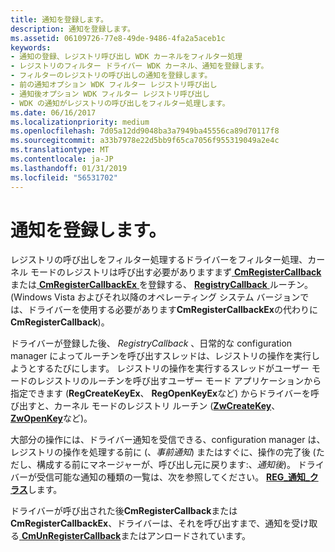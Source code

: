 ```yaml
---
title: 通知を登録します。
description: 通知を登録します。
ms.assetid: 06109726-77e8-49de-9486-4fa2a5aceb1c
keywords:
- 通知の登録、レジストリ呼び出し WDK カーネルをフィルター処理
- レジストリのフィルター ドライバー WDK カーネル、通知を登録します。
- フィルターのレジストリの呼び出しの通知を登録します。
- 前の通知オプション WDK フィルター レジストリ呼び出し
- 通知後オプション WDK フィルター レジストリ呼び出し
- WDK の通知がレジストリの呼び出しをフィルター処理します。
ms.date: 06/16/2017
ms.localizationpriority: medium
ms.openlocfilehash: 7d05a12dd9048ba3a7949ba45556ca89d70117f8
ms.sourcegitcommit: a33b7978e22d5bb9f65ca7056f955319049a2e4c
ms.translationtype: MT
ms.contentlocale: ja-JP
ms.lasthandoff: 01/31/2019
ms.locfileid: "56531702"
---
```

# <a name="registering-for-notifications"></a>通知を登録します。


レジストリの呼び出しをフィルター処理するドライバーをフィルター処理、カーネル モードのレジストリは呼び出す必要がありますまず[ **CmRegisterCallback** ](https://msdn.microsoft.com/library/windows/hardware/ff541918)または[ **CmRegisterCallbackEx** ](https://msdn.microsoft.com/library/windows/hardware/ff541921)を登録する、 [ **RegistryCallback** ](https://msdn.microsoft.com/library/windows/hardware/ff560903)ルーチン。 (Windows Vista およびそれ以降のオペレーティング システム バージョンでは、ドライバーを使用する必要があります**CmRegisterCallbackEx**の代わりに**CmRegisterCallback**)。

ドライバーが登録した後、 *RegistryCallback* 、日常的な configuration manager によってルーチンを呼び出すスレッドは、レジストリの操作を実行しようとするたびにします。 レジストリの操作を実行するスレッドがユーザー モードのレジストリのルーチンを呼び出すユーザー モード アプリケーションから指定できます (**RegCreateKeyEx**、 **RegOpenKeyEx**など) からドライバーを呼び出すと、カーネル モードのレジストリ ルーチン ([**ZwCreateKey**](https://msdn.microsoft.com/library/windows/hardware/ff566425)、 [ **ZwOpenKey**](https://msdn.microsoft.com/library/windows/hardware/ff567014)など)。

大部分の操作には、ドライバー通知を受信できる、configuration manager は、レジストリの操作を処理する前に (、*事前通知*) またはすぐに、操作の完了後 (ただし、構成する前にマネージャーが、呼び出し元に戻ります:、*通知後*)。 ドライバーが受信可能な通知の種類の一覧は、次を参照してください。 [ **REG\_通知\_クラス**](https://msdn.microsoft.com/library/windows/hardware/ff560950)します。

ドライバーが呼び出された後**CmRegisterCallback**または**CmRegisterCallbackEx**、ドライバーは、それを呼び出すまで、通知を受け取る[ **CmUnRegisterCallback**](https://msdn.microsoft.com/library/windows/hardware/ff541928)またはアンロードされています。

 

 




